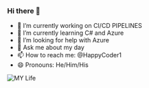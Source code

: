 ### Hi there 👋

<!--
**Ksaboor/Ksaboor** is a ✨ _special_ ✨ repository because its `README.md` (this file) appears on your GitHub profile.

Here are some ideas to get you started:
-->
- 🔭 I’m currently working on CI/CD PIPELINES
- 🌱 I’m currently learning C# and Azure
- 🤔 I’m looking for help with Azure 
- 💬 Ask me about my day
- 📫 How to reach me: @HappyCoder1
- 😄 Pronouns: He/Him/His
<!-- ⚡ Fun fact: ... -->
<!-- 👯 I’m looking to collaborate on ... -->


![MY Life](https://media.giphy.com/media/XGVXt08iHVArvIElcw/giphy.gif)

